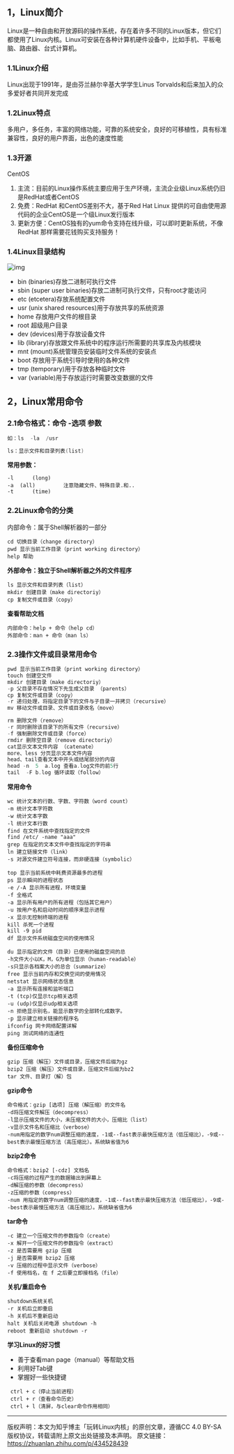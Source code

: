 ## 1，Linux简介

Linux是一种自由和开放源码的操作系统，存在着许多不同的Linux版本，但它们都使用了Linux内核。Linux可安装在各种计算机硬件设备中，比如手机、平板电脑、路由器、台式计算机。

### 1.1Linux介绍

Linux出现于1991年，是由芬兰赫尔辛基大学学生Linus Torvalds和后来加入的众多爱好者共同开发完成

### 1.2Linux特点

多用户，多任务，丰富的网络功能，可靠的系统安全，良好的可移植性，具有标准兼容性，良好的用户界面，出色的速度性能

### 1.3开源

CentOS

1. 主流：目前的Linux操作系统主要应用于生产环境，主流企业级Linux系统仍旧是RedHat或者CentOS
2. 免费：RedHat 和CentOS差别不大，基于Red Hat Linux 提供的可自由使用源代码的企业CentOS是一个级Linux发行版本
3. 更新方便：CentOS独有的yum命令支持在线升级，可以即时更新系统，不像RedHat 那样需要花钱购买支持服务！

### 1.4Linux目录结构

![img](https://pic2.zhimg.com/80/v2-0ba0cffb7f05d4eccec30210c8e64851_720w.webp)

- bin (binaries)存放二进制可执行文件
- sbin (super user binaries)存放二进制可执行文件，只有root才能访问
- etc (etcetera)存放系统配置文件
- usr (unix shared resources)用于存放共享的系统资源
- home 存放用户文件的根目录
- root 超级用户目录
- dev (devices)用于存放设备文件
- lib (library)存放跟文件系统中的程序运行所需要的共享库及内核模块
- mnt (mount)系统管理员安装临时文件系统的安装点
- boot 存放用于系统引导时使用的各种文件
- tmp (temporary)用于存放各种临时文件
- var (variable)用于存放运行时需要改变数据的文件

## 2，Linux常用命令

### 2.1命令格式：命令 -选项 参数

```cpp
如：ls  -la  /usr

ls：显示文件和目录列表(list)
```

**常用参数：**

```text
-l		(long)
-a	(all)         注意隐藏文件、特殊目录.和..   
-t		(time)
```

### 2.2Linux命令的分类

内部命令：属于Shell解析器的一部分

```text
cd 切换目录（change directory）
pwd 显示当前工作目录（print working directory）
help 帮助
```

**外部命令：独立于Shell解析器之外的文件程序**

```text
ls 显示文件和目录列表（list）
mkdir 创建目录（make directoriy）
cp 复制文件或目录（copy）
```

**查看帮助文档**

```text
内部命令：help + 命令（help cd）
外部命令：man + 命令（man ls）
```

### 2.3操作文件或目录常用命令

```cpp
pwd 显示当前工作目录（print working directory）
touch 创建空文件				                    
mkdir 创建目录（make directoriy）
-p 父目录不存在情况下先生成父目录 （parents）            
cp 复制文件或目录（copy）
-r 递归处理，将指定目录下的文件与子目录一并拷贝（recursive）     
mv 移动文件或目录、文件或目录改名（move）

rm 删除文件（remove）
-r 同时删除该目录下的所有文件（recursive）
-f 强制删除文件或目录（force）
rmdir 删除空目录（remove directoriy）
cat显示文本文件内容 （catenate）
more、less 分页显示文本文件内容
head、tail查看文本中开头或结尾部分的内容
head -n  5  a.log 查看a.log文件的前5行
tail  -F b.log 循环读取（follow）
```

**常用命令**

```text
wc 统计文本的行数、字数、字符数（word count）
-m 统计文本字符数
-w 统计文本字数
-l 统计文本行数
find 在文件系统中查找指定的文件
find /etc/ -name "aaa"
grep 在指定的文本文件中查找指定的字符串
ln 建立链接文件（link）
-s 对源文件建立符号连接，而非硬连接（symbolic）

top 显示当前系统中耗费资源最多的进程 
ps 显示瞬间的进程状态
-e /-A 显示所有进程，环境变量
-f 全格式
-a 显示所有用户的所有进程（包括其它用户）
-u 按用户名和启动时间的顺序来显示进程
-x 显示无控制终端的进程
kill 杀死一个进程
kill -9 pid
df 显示文件系统磁盘空间的使用情况

du 显示指定的文件（目录）已使用的磁盘空间的总
-h文件大小以K，M，G为单位显示（human-readable）
-s只显示各档案大小的总合（summarize）
free 显示当前内存和交换空间的使用情况 
netstat 显示网络状态信息
-a 显示所有连接和监听端口
-t (tcp)仅显示tcp相关选项
-u (udp)仅显示udp相关选项
-n 拒绝显示别名，能显示数字的全部转化成数字。
-p 显示建立相关链接的程序名
ifconfig 网卡网络配置详解 
ping 测试网络的连通性 
```

**备份压缩命令**

```text
gzip 压缩（解压）文件或目录，压缩文件后缀为gz 
bzip2 压缩（解压）文件或目录，压缩文件后缀为bz2 
tar 文件、目录打（解）包
```

**gzip命令**

```text
命令格式：gzip [选项] 压缩（解压缩）的文件名
-d将压缩文件解压（decompress）
-l显示压缩文件的大小，未压缩文件的大小，压缩比（list）
-v显示文件名和压缩比（verbose）
-num用指定的数字num调整压缩的速度，-1或--fast表示最快压缩方法（低压缩比），-9或--best表示最慢压缩方法（高压缩比）。系统缺省值为6
```

**bzip2命令**

```text
命令格式：bzip2 [-cdz] 文档名
-c将压缩的过程产生的数据输出到屏幕上
-d解压缩的参数（decompress）
-z压缩的参数（compress）
-num 用指定的数字num调整压缩的速度，-1或--fast表示最快压缩方法（低压缩比），-9或--best表示最慢压缩方法（高压缩比）。系统缺省值为6
```

**tar命令**

```text
-c 建立一个压缩文件的参数指令（create）
-x 解开一个压缩文件的参数指令（extract）
-z 是否需要用 gzip 压缩
-j 是否需要用 bzip2 压缩
-v 压缩的过程中显示文件（verbose）
-f 使用档名，在 f 之后要立即接档名（file）
```

**关机/重启命令**

```text
shutdown系统关机 
-r 关机后立即重启
-h 关机后不重新启动
halt 关机后关闭电源 shutdown -h
reboot 重新启动 shutdown -r
```

**学习Linux的好习惯**

- 善于查看man page（manual）等帮助文档
- 利用好Tab键
- 掌握好一些快捷键

```text
 ctrl + c（停止当前进程）
 ctrl + r（查看命令历史）
 ctrl + l（清屏，与clear命令作用相同）
```

---

版权声明：本文为知乎博主「玩转Linux内核」的原创文章，遵循CC 4.0 BY-SA版权协议，转载请附上原文出处链接及本声明。
原文链接：https://zhuanlan.zhihu.com/p/434528439